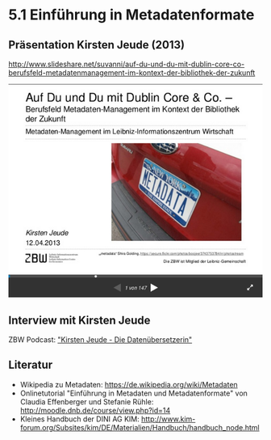# 5.1 Einführung in Metadatenformate

## Präsentation Kirsten Jeude (2013)

http://www.slideshare.net/suvanni/auf-du-und-du-mit-dublin-core-co-berufsfeld-metadatenmanagement-im-kontext-der-bibliothek-der-zukunft

[![Screenshot Präsentation Kirsten Jeude](images/screenshot-jeude-2013.png)](http://www.slideshare.net/suvanni/auf-du-und-du-mit-dublin-core-co-berufsfeld-metadatenmanagement-im-kontext-der-bibliothek-der-zukunft)

## Interview mit Kirsten Jeude
ZBW Podcast: ["Kirsten Jeude - Die Datenübersetzerin"](https://www.youtube.com/watch?v=YwbRTDvt_sA)

## Literatur
* Wikipedia zu Metadaten: https://de.wikipedia.org/wiki/Metadaten
* Onlinetutorial "Einführung in Metadaten und Metadatenformate" von Claudia Effenberger und Stefanie Rühle: http://moodle.dnb.de/course/view.php?id=14
* Kleines Handbuch der DINI AG KIM: http://www.kim-forum.org/Subsites/kim/DE/Materialien/Handbuch/handbuch_node.html